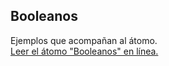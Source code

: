## Booleanos

Ejemplos que acompañan al átomo.  
[Leer el átomo "Booleanos" en línea.](https://stepik.org/lesson/104310/step/1)